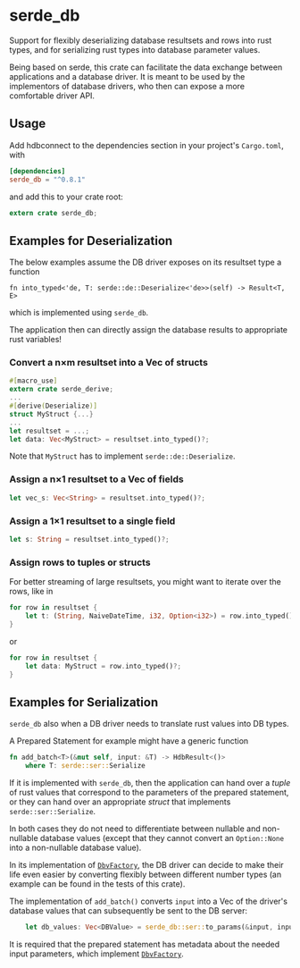 # serde_db

Support for flexibly deserializing database resultsets and rows into rust types,
and for serializing rust types into database parameter values.

Being based on serde, this crate can facilitate the data exchange between applications
and a database driver. It is meant to be used by the implementors of database drivers,
who then can expose a more comfortable driver API.

## Usage

Add hdbconnect to the dependencies section in your project's `Cargo.toml`, with

```toml
[dependencies]
serde_db = "^0.8.1"
```

and add this to your crate root:

```rust
extern crate serde_db;
```

## Examples for Deserialization

The below examples assume the DB driver exposes on its
resultset type a function

    fn into_typed<'de, T: serde::de::Deserialize<'de>>(self) -> Result<T, E>

which is implemented using `serde_db`.

The application then can directly assign the database results to appropriate rust variables!

### Convert a n×m resultset into a Vec of structs

```rust
#[macro_use]
extern crate serde_derive;
...
#[derive(Deserialize)]
struct MyStruct {...}
...
let resultset = ...;
let data: Vec<MyStruct> = resultset.into_typed()?;
```

Note that `MyStruct` has to implement `serde::de::Deserialize`.

### Assign a n×1 resultset to a Vec of fields

```rust
let vec_s: Vec<String> = resultset.into_typed()?;
```

### Assign a 1×1 resultset to a single field

```rust
let s: String = resultset.into_typed()?;
```

### Assign rows to tuples or structs

For better streaming of large resultsets, you might want to iterate over the rows, like in

```rust
for row in resultset {
    let t: (String, NaiveDateTime, i32, Option<i32>) = row.into_typed()?;
}
```

or

```rust
for row in resultset {
    let data: MyStruct = row.into_typed()?;
}
```

## Examples for Serialization

`serde_db` also when a DB driver needs to translate rust values into DB types.

A Prepared Statement for example might have a generic function

```rust
fn add_batch<T>(&mut self, input: &T) -> HdbResult<()>
    where T: serde::ser::Serialize
```

If it  is implemented with `serde_db`, then the application can hand over
a _tuple_ of rust values that correspond to the parameters of the prepared statement,
or they can hand over an appropriate _struct_ that implements `serde::ser::Serialize`.

In both cases they do not need to differentiate between nullable and non-nullable
database values (except that they cannot convert an `Option::None` into a non-nullable database
value).

In its implementation of [`DbvFactory`](trait.DbvFactory.html),
the DB driver can decide to make their life even easier by converting flexibly between
different number types (an example can be found in the tests of this crate).

The implementation of `add_batch()` converts `input` into
a Vec of the driver's database values that can subsequently be sent to the DB server:

```rust
    let db_values: Vec<DBValue> = serde_db::ser::to_params(&input, input_metadata)?;
```

It is required that the prepared statement has metadata about the needed input parameters,
which implement [`DbvFactory`](trait.DbvFactory.html).
